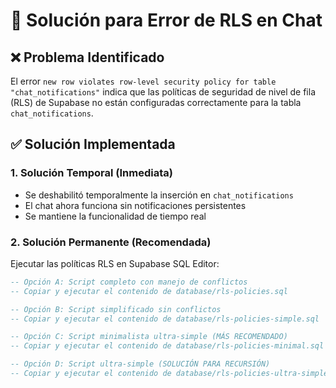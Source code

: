 # 🔧 Solución para Error de RLS en Chat

## ❌ **Problema Identificado**

El error `new row violates row-level security policy for table "chat_notifications"` indica que las políticas de seguridad de nivel de fila (RLS) de Supabase no están configuradas correctamente para la tabla `chat_notifications`.

## ✅ **Solución Implementada**

### 1. **Solución Temporal (Inmediata)**
- Se deshabilitó temporalmente la inserción en `chat_notifications`
- El chat ahora funciona sin notificaciones persistentes
- Se mantiene la funcionalidad de tiempo real

### 2. **Solución Permanente (Recomendada)**
Ejecutar las políticas RLS en Supabase SQL Editor:

```sql
-- Opción A: Script completo con manejo de conflictos
-- Copiar y ejecutar el contenido de database/rls-policies.sql

-- Opción B: Script simplificado sin conflictos
-- Copiar y ejecutar el contenido de database/rls-policies-simple.sql

-- Opción C: Script minimalista ultra-simple (MÁS RECOMENDADO)
-- Copiar y ejecutar el contenido de database/rls-policies-minimal.sql

-- Opción D: Script ultra-simple (SOLUCIÓN PARA RECURSIÓN)
-- Copiar y ejecutar el contenido de database/rls-policies-ultra-simple.sql
```

